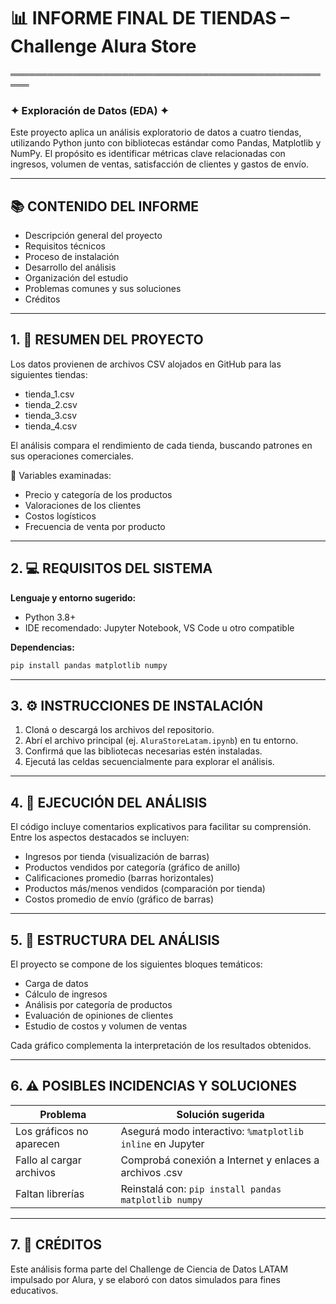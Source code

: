 

# 📊 INFORME FINAL DE TIENDAS – Challenge Alura Store  
═════════════════════════════════════════════════════

### ✦ Exploración de Datos (EDA) ✦  
Este proyecto aplica un análisis exploratorio de datos a cuatro tiendas, utilizando Python junto con bibliotecas estándar como Pandas, Matplotlib y NumPy. El propósito es identificar métricas clave relacionadas con ingresos, volumen de ventas, satisfacción de clientes y gastos de envío.

---

## 📚 CONTENIDO DEL INFORME

- Descripción general del proyecto  
- Requisitos técnicos  
- Proceso de instalación  
- Desarrollo del análisis  
- Organización del estudio  
- Problemas comunes y sus soluciones  
- Créditos

---

## 1. 📝 RESUMEN DEL PROYECTO  
Los datos provienen de archivos CSV alojados en GitHub para las siguientes tiendas:

- tienda_1.csv  
- tienda_2.csv  
- tienda_3.csv  
- tienda_4.csv  

El análisis compara el rendimiento de cada tienda, buscando patrones en sus operaciones comerciales.

📌 Variables examinadas:
- Precio y categoría de los productos  
- Valoraciones de los clientes  
- Costos logísticos  
- Frecuencia de venta por producto  

---

## 2. 💻 REQUISITOS DEL SISTEMA

**Lenguaje y entorno sugerido:**  
- Python 3.8+  
- IDE recomendado: Jupyter Notebook, VS Code u otro compatible  

**Dependencias:**  
```bash
pip install pandas matplotlib numpy
```

---

## 3. ⚙️ INSTRUCCIONES DE INSTALACIÓN

1. Cloná o descargá los archivos del repositorio.  
2. Abrí el archivo principal (ej. `AluraStoreLatam.ipynb`) en tu entorno.  
3. Confirmá que las bibliotecas necesarias estén instaladas.  
4. Ejecutá las celdas secuencialmente para explorar el análisis.

---

## 4. 🔎 EJECUCIÓN DEL ANÁLISIS

El código incluye comentarios explicativos para facilitar su comprensión. Entre los aspectos destacados se incluyen:

- Ingresos por tienda (visualización de barras)  
- Productos vendidos por categoría (gráfico de anillo)  
- Calificaciones promedio (barras horizontales)  
- Productos más/menos vendidos (comparación por tienda)  
- Costos promedio de envío (gráfico de barras)

---

## 5. 🧱 ESTRUCTURA DEL ANÁLISIS

El proyecto se compone de los siguientes bloques temáticos:

- Carga de datos  
- Cálculo de ingresos  
- Análisis por categoría de productos  
- Evaluación de opiniones de clientes  
- Estudio de costos y volumen de ventas  

Cada gráfico complementa la interpretación de los resultados obtenidos.

---

## 6. ⚠️ POSIBLES INCIDENCIAS Y SOLUCIONES

| Problema                            | Solución sugerida                                                  |
|-------------------------------------|---------------------------------------------------------------------|
| Los gráficos no aparecen            | Asegurá modo interactivo: `%matplotlib inline` en Jupyter          |
| Fallo al cargar archivos            | Comprobá conexión a Internet y enlaces a archivos .csv             |
| Faltan librerías                    | Reinstalá con: `pip install pandas matplotlib numpy`               |

---

## 7. 👤 CRÉDITOS  
Este análisis forma parte del Challenge de Ciencia de Datos LATAM impulsado por Alura, y se elaboró con datos simulados para fines educativos.


